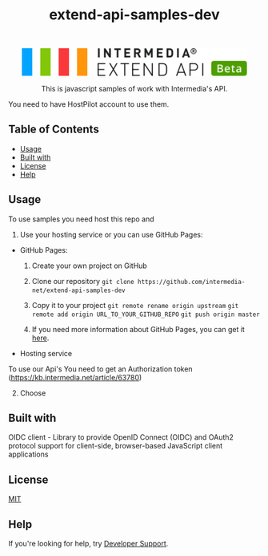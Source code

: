 
<h1 align="center"> extend-api-samples-dev </h1> <br>
<p align="center">
  <a href="https://developer.intermedia.com/">
    <img alt="GitPoint" title="GitPoint" src="https://github.com/GeorgeGevorkyan/EXT/blob/master/logo-beta.svg" width="450">
  </a>
</p>

<p align="center">
 This is javascript samples of work with Intermedia's API.
</p>

You need to have HostPilot account to use them.

## Table of Contents

* [Usage](#Usage)
* [Built with](#Built-with)
* [License](#License)
* [Help](#Help)


## Usage
To use samples you need host this repo and 
1. Use your hosting service or you can use GitHub Pages:
  * GitHub Pages:
    1. Create your own project on GitHub

    2. Clone our repository
           `git clone https://github.com/intermedia-net/extend-api-samples-dev`

    3. Copy it to your project
          `git remote rename origin upstream`
          `git remote add origin URL_TO_YOUR_GITHUB_REPO`
          `git push origin master`

    4. If you need more information about GitHub Pages, you can get it [here](https://docs.github.com/en/pages).
  
  * Hosting service

To use our Api's You need to get an Authorization token (https://kb.intermedia.net/article/63780)

2.  Choose 

## Built with
  OIDC client - Library to provide OpenID Connect (OIDC) and OAuth2 protocol support for client-side, browser-based JavaScript client applications

## License
 [MIT](https://github.com/intermedia-net/extend-api-samples-dev/blob/main/LICENSE)

## Help
 If you're looking for help, try [Developer Support](https://developer.intermedia.com/articles/feedback.html). 

